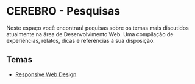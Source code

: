 # CEREBRO - Pesquisas

Neste espaço você encontrará pequisas sobre os temas mais discutidos atualmente na área de Desenvolvimento Web. Uma compilação de experiências, relatos, dicas e referências à sua disposição.

## Temas

- [Responsive Web Design](temas/responsive-web-design.md)
